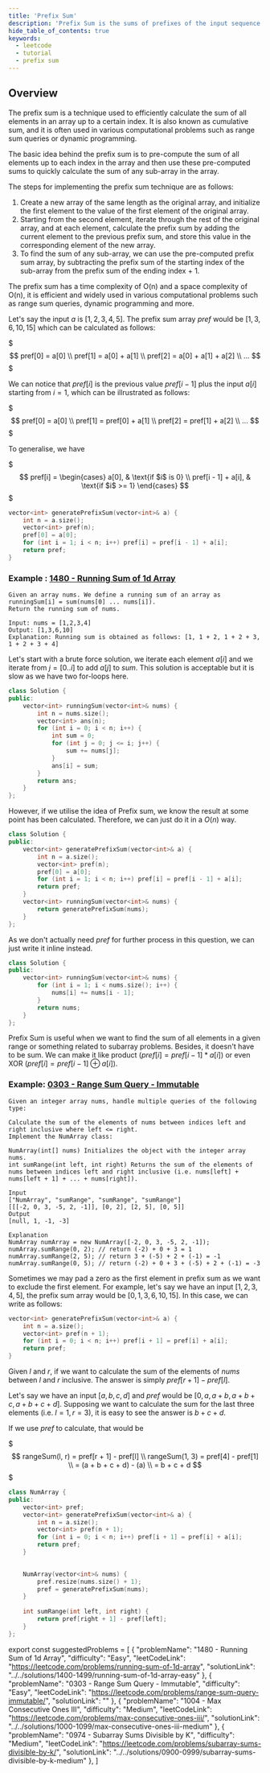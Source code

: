 ```yaml
---
title: 'Prefix Sum'
description: 'Prefix Sum is the sums of prefixes of the input sequence'
hide_table_of_contents: true
keywords:
  - leetcode
  - tutorial
  - prefix sum
---
```


<TutorialAuthors names="@wingkwong"/>

## Overview

The prefix sum is a technique used to efficiently calculate the sum of all elements in an array up to a certain index. It is also known as cumulative sum, and it is often used in various computational problems such as range sum queries or dynamic programming.

The basic idea behind the prefix sum is to pre-compute the sum of all elements up to each index in the array and then use these pre-computed sums to quickly calculate the sum of any sub-array in the array.

The steps for implementing the prefix sum technique are as follows:

1. Create a new array of the same length as the original array, and initialize the first element to the value of the first element of the original array.
2. Starting from the second element, iterate through the rest of the original array, and at each element, calculate the prefix sum by adding the current element to the previous prefix sum, and store this value in the corresponding element of the new array.
3. To find the sum of any sub-array, we can use the pre-computed prefix sum array, by subtracting the prefix sum of the starting index of the sub-array from the prefix sum of the ending index + 1.

The prefix sum has a time complexity of O(n) and a space complexity of O(n), it is efficient and widely used in various computational problems such as range sum queries, dynamic programming and more.

Let's say the input $a$ is $[1, 2, 3, 4, 5]$. The prefix sum array $pref$ would be $[1, 3, 6, 10, 15]$ which can be calculated as follows:

$$$
pref[0] = a[0] \\
pref[1] = a[0] + a[1] \\
pref[2] = a[0] + a[1] + a[2] \\
...
$$$

We can notice that $pref[i]$ is the previous value $pref[i - 1]$ plus the input $a[i]$ starting from $i = 1$, which can be illrustrated as follows:

$$$
pref[0] = a[0] \\
pref[1] = pref[0] + a[1] \\
pref[2] = pref[1] + a[2] \\
...
$$$

To generalise, we have 

$$$
  pref[i] =
\begin{cases}
a[0],  & \text{if $i$ is 0} \\
pref[i - 1] + a[i], & \text{if $i$ >= 1}
\end{cases}
$$$

<Tabs>
<TabItem value="cpp" label="C++">
<SolutionAuthor name="@wingkwong"/>

```cpp
vector<int> generatePrefixSum(vector<int>& a) {
    int n = a.size();
    vector<int> pref(n);
    pref[0] = a[0];
    for (int i = 1; i < n; i++) pref[i] = pref[i - 1] + a[i];
    return pref;
}
```
</TabItem>
</Tabs>


### Example : [1480 - Running Sum of 1d Array](https://leetcode.com/problems/running-sum-of-1d-array/)

```
Given an array nums. We define a running sum of an array as runningSum[i] = sum(nums[0] ... nums[i]).
Return the running sum of nums.

Input: nums = [1,2,3,4]
Output: [1,3,6,10]
Explanation: Running sum is obtained as follows: [1, 1 + 2, 1 + 2 + 3, 1 + 2 + 3 + 4]
```

Let's start with a brute force solution, we iterate each element $a[i]$ and we iterate from $j = [0 .. i]$ to add $a[j]$ to $sum$. This solution is acceptable but it is slow as we have two for-loops here.

<Tabs>
<TabItem value="cpp" label="C++">
<SolutionAuthor name="@wingkwong"/>

```cpp
class Solution {
public:
    vector<int> runningSum(vector<int>& nums) {
        int n = nums.size();
        vector<int> ans(n);
        for (int i = 0; i < n; i++) {
            int sum = 0;
            for (int j = 0; j <= i; j++) {
                sum += nums[j];
            }
            ans[i] = sum;
        }
        return ans;
    }
};
```
</TabItem>
</Tabs>

However, if we utilise the idea of Prefix sum, we know the result at some point has been calculated. Therefore, we can just do it in a $O(n)$ way.

<Tabs>
<TabItem value="cpp" label="C++">
<SolutionAuthor name="@wingkwong"/>

```cpp
class Solution {
public:
    vector<int> generatePrefixSum(vector<int>& a) {
        int n = a.size();
        vector<int> pref(n);
        pref[0] = a[0];
        for (int i = 1; i < n; i++) pref[i] = pref[i - 1] + a[i];
        return pref;
    }
    vector<int> runningSum(vector<int>& nums) {
        return generatePrefixSum(nums);
    }
};
```
</TabItem>
</Tabs>

As we don't actually need $pref$ for further process in this question, we can just write it inline instead.

<Tabs>
<TabItem value="cpp" label="C++">
<SolutionAuthor name="@wingkwong"/>

```cpp
class Solution {
public:
    vector<int> runningSum(vector<int>& nums) {
        for (int i = 1; i < nums.size(); i++) {
            nums[i] += nums[i - 1];
        }
        return nums;
    }
};
```
</TabItem>
</Tabs>

Prefix Sum is useful when we want to find the sum of all elements in a given range or something related to subarray problems. Besides, it doesn't have to be sum. We can make it like product ($pref[i] = pref[i - 1] * a[i]$) or even XOR ($pref[i] = pref[i - 1] \oplus a[i]$). 

### Example: [0303 - Range Sum Query - Immutable](https://leetcode.com/problems/range-sum-query-immutable/)

```
Given an integer array nums, handle multiple queries of the following type:

Calculate the sum of the elements of nums between indices left and right inclusive where left <= right.
Implement the NumArray class:

NumArray(int[] nums) Initializes the object with the integer array nums.
int sumRange(int left, int right) Returns the sum of the elements of nums between indices left and right inclusive (i.e. nums[left] + nums[left + 1] + ... + nums[right]).

Input
["NumArray", "sumRange", "sumRange", "sumRange"]
[[[-2, 0, 3, -5, 2, -1]], [0, 2], [2, 5], [0, 5]]
Output
[null, 1, -1, -3]

Explanation
NumArray numArray = new NumArray([-2, 0, 3, -5, 2, -1]);
numArray.sumRange(0, 2); // return (-2) + 0 + 3 = 1
numArray.sumRange(2, 5); // return 3 + (-5) + 2 + (-1) = -1
numArray.sumRange(0, 5); // return (-2) + 0 + 3 + (-5) + 2 + (-1) = -3
```

Sometimes we may pad a zero as the first element in prefix sum as we want to exclude the first element. For example, let's say we have an input $[1, 2, 3, 4, 5]$, the prefix sum array would be $[0, 1, 3, 6, 10, 15]$. In this case, we can write as follows:

<Tabs>
<TabItem value="cpp" label="C++">
<SolutionAuthor name="@wingkwong"/>

```cpp
vector<int> generatePrefixSum(vector<int>& a) {
    int n = a.size();
    vector<int> pref(n + 1);
    for (int i = 0; i < n; i++) pref[i + 1] = pref[i] + a[i];
    return pref;
}
```
</TabItem>
</Tabs>

Given $l$ and $r$, if we want to calculate the sum of the elements of $nums$ between $l$ and $r$ inclusive. The answer is simply $pref[r + 1] - pref[l]$. 

Let's say we have an input $[a,b,c,d]$ and $pref$ would be $[0, a, a+b, a+b+c, a+b+c+d]$. Supposing we want to calculate the sum for the last three elements (i.e. $l = 1, r = 3$), it is easy to see the answer is $b + c + d$. 

If we use $pref$ to calculate, that would be 

$$$
rangeSum(l, r) = pref[r + 1] - pref[l] \\
rangeSum(1, 3) = pref[4] - pref[1] \\
= (a + b + c + d) - (a) \\ 
= b + c + d
$$$

<Tabs>
<TabItem value="cpp" label="C++">
<SolutionAuthor name="@wingkwong"/>

```cpp
class NumArray {
public:
    vector<int> pref;
    vector<int> generatePrefixSum(vector<int>& a) {
        int n = a.size();
        vector<int> pref(n + 1);
        for (int i = 0; i < n; i++) pref[i + 1] = pref[i] + a[i];
        return pref;
    }

    
    NumArray(vector<int>& nums) {
        pref.resize(nums.size() + 1);
        pref = generatePrefixSum(nums);
    }
    
    int sumRange(int left, int right) {
        return pref[right + 1] - pref[left];
    }
};
```

</TabItem>
</Tabs>

export const suggestedProblems = [
  {
    "problemName": "1480 - Running Sum of 1d Array",
    "difficulty": "Easy",
    "leetCodeLink": "https://leetcode.com/problems/running-sum-of-1d-array",
    "solutionLink": "../../solutions/1400-1499/running-sum-of-1d-array-easy"
  },
  {
    "problemName": "0303 - Range Sum Query - Immutable",
    "difficulty": "Easy",
    "leetCodeLink": "https://leetcode.com/problems/range-sum-query-immutable/",
    "solutionLink": ""
  },
  {
    "problemName": "1004 - Max Consecutive Ones III",
    "difficulty": "Medium",
    "leetCodeLink": "https://leetcode.com/problems/max-consecutive-ones-iii/",
    "solutionLink": "../../solutions/1000-1099/max-consecutive-ones-iii-medium"
  },
  {
    "problemName": "0974 - Subarray Sums Divisible by K",
    "difficulty": "Medium",
    "leetCodeLink": "https://leetcode.com/problems/subarray-sums-divisible-by-k/",
    "solutionLink": "../../solutions/0900-0999/subarray-sums-divisible-by-k-medium"
  },
]

<Table title="Suggested Problems" data={suggestedProblems} />